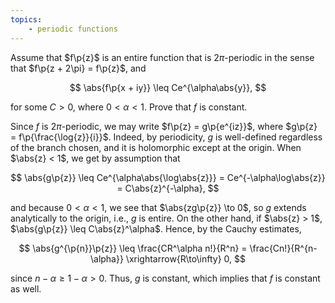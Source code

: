 ```yaml
---
topics:
    - periodic functions
---
```


<problem>

Assume that $f\p{z}$ is an entire function that is $2\pi$-periodic in the sense that $f\p{z + 2\pi} = f\p{z}$, and

$$
\abs{f\p{x + iy}} \leq Ce^{\alpha\abs{y}},
$$

for some $C > 0$, where $0 < \alpha < 1$. Prove that $f$ is constant.

</problem>

<solution>

Since $f$ is $2\pi$-periodic, we may write $f\p{z} = g\p{e^{iz}}$, where $g\p{z} = f\p{\frac{\log{z}}{i}}$. Indeed, by periodicity, $g$ is well-defined regardless of the branch chosen, and it is holomorphic except at the origin. When $\abs{z} < 1$, we get by assumption that

$$
\abs{g\p{z}}
    \leq Ce^{\alpha\abs{\log\abs{z}}}
    = Ce^{-\alpha\log\abs{z}}
    = C\abs{z}^{-\alpha},
$$

and because $0 < \alpha < 1$, we see that $\abs{zg\p{z}} \to 0$, so $g$ extends analytically to the origin, i.e., $g$ is entire. On the other hand, if $\abs{z} > 1$, $\abs{g\p{z}} \leq C\abs{z}^\alpha$. Hence, by the Cauchy estimates,

$$
\abs{g^{\p{n}}\p{z}}
    \leq \frac{CR^\alpha n!}{R^n}
    = \frac{Cn!}{R^{n-\alpha}}
    \xrightarrow{R\to\infty}
    0,
$$

since $n - \alpha \geq 1 - \alpha > 0$. Thus, $g$ is constant, which implies that $f$ is constant as well.

</solution>
